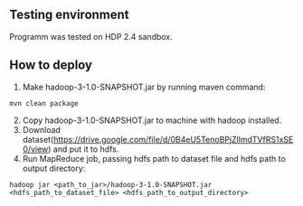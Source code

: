 ## Testing environment

Programm was tested on HDP 2.4 sandbox.

## How to deploy

1. Make hadoop-3-1.0-SNAPSHOT.jar by running maven command:
```
mvn clean package
```
2. Copy hadoop-3-1.0-SNAPSHOT.jar to machine with hadoop installed.
3. Download dataset(https://drive.google.com/file/d/0B4eU5TenoBPjZllmdTVfRS1xSE0/view) and put it to hdfs.
4. Run MapReduce job, passing hdfs path to dataset file and hdfs path to output directory:
```
hadoop jar <path_to_jar>/hadoop-3-1.0-SNAPSHOT.jar <hdfs_path_to_dataset_file> <hdfs_path_to_output_directory>
```